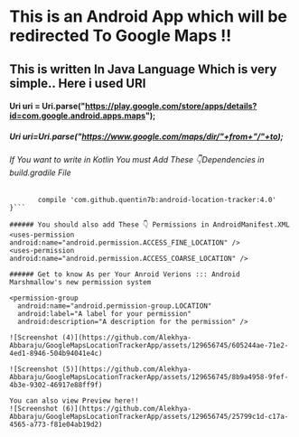 # This is an Android App which will be redirected To Google Maps !!
 ## This is written In Java Language Which is very simple.. Here i used URI 

 ####  Uri  uri = Uri.parse("https://play.google.com/store/apps/details?id=com.google.android.apps.maps");

##### Uri uri=Uri.parse("https://www.google.com/maps/dir/"+from+"/"+to);

###### If You want to write in Kotlin You must Add These 👇Dependencies in build.gradile File

 ```dependencies {
        compile 'com.github.quentin7b:android-location-tracker:4.0'
}```

###### You should also add These 👇 Permissions in AndroidManifest.XML
<uses-permission android:name="android.permission.ACCESS_FINE_LOCATION" />
<uses-permission android:name="android.permission.ACCESS_COARSE_LOCATION" />

###### Get to know As per Your Anroid Verions ::: Android Marshmallow's new permission system

<permission-group
   android:name="android.permission-group.LOCATION"
   android:label="A label for your permission"
   android:description="A description for the permission" />

![Screenshot (4)](https://github.com/Alekhya-Abbaraju/GoogleMapsLocationTrackerApp/assets/129656745/605244ae-71e2-4ed1-8946-504b94041e4c)

![Screenshot (5)](https://github.com/Alekhya-Abbaraju/GoogleMapsLocationTrackerApp/assets/129656745/8b9a4958-9fef-4b3e-9302-46917e88ff9f)

You can also view Preview here!!
![Screenshot (6)](https://github.com/Alekhya-Abbaraju/GoogleMapsLocationTrackerApp/assets/129656745/25799c1d-c17a-4565-a773-f81e04ab19d2)


